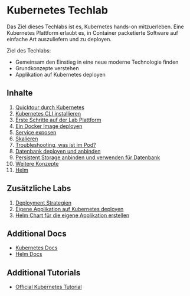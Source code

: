 # Kubernetes Techlab

Das Ziel dieses Techlabs ist es, Kubernetes hands-on mitzuerleben. Eine Kubernetes Plattform erlaubt es, in Container packetierte Software auf einfache Art auszuliefern und zu deployen.

Ziel des Techlabs:
* Gemeinsam den Einstieg in eine neue moderne Technologie finden
* Grundkonzepte verstehen
* Applikation auf Kubernetes deployen


## Inhalte

1. [Quicktour durch Kubernetes](labs/01_quicktour.md)
1. [Kubernetes CLI installieren](labs/02_cli.md)
1. [Erste Schritte auf der Lab Plattform](labs/03_first_steps.md)
1. [Ein Docker Image deployen](labs/04_deploy_dockerimage.md)
1. [Service exposen](labs/05_expose_service.md)
1. [Skalieren](labs/06_scale.md)
1. [Troubleshooting, was ist im Pod?](labs/07_troubleshooting_ops.md)
1. [Datenbank deployen und anbinden](labs/08_database.md)
1. [Persistent Storage anbinden und verwenden für Datenbank](labs/09_persistent_storage.md)
1. [Weitere Konzepte](labs/10_additional_concepts.md)
1. [Helm](labs/11_helm.md)


## Zusätzliche Labs

1. [Deployment Strategien](labs/21_deployment_strategies.md)
1. [Eigene Applikation auf Kubernetes deployen](labs/22_deploy_your_own_appication.md)
1. [Helm Chart für die eigene Applikation erstellen](labs/23_create_helm_chart.md)


## Additional Docs

* [Kubernetes Docs](https://kubernetes.io/docs/home/?path=users&persona=app-developer&level=foundational)
* [Helm Docs](https://docs.helm.sh/)


## Additional Tutorials

* [Official Kubernetes Tutorial](https://kubernetes.io/docs/tutorials/)
